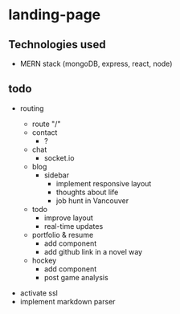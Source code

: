 # landing-page

## Technologies used
- MERN stack (mongoDB, express, react, node)

## todo

- routing

  - route "/"
  - contact
    - ?
  - chat
    - socket.io
  - blog
    - sidebar
      - implement responsive layout
      - thoughts about life
      - job hunt in Vancouver
  - todo
    - improve layout
    - real-time updates
  - portfolio & resume
    - add component
    - add github link in a novel way
  - hockey
    - add component
    - post game analysis

* activate ssl
* implement markdown parser
